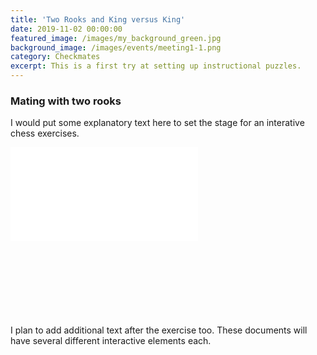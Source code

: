 ```yaml
---
title: 'Two Rooks and King versus King'
date: 2019-11-02 00:00:00
featured_image: /images/my_background_green.jpg
background_image: /images/events/meeting1-1.png
category: Checkmates
excerpt: This is a first try at setting up instructional puzzles.
---
```


### Mating with two rooks
I would put some explanatory text here to set the stage for an interative chess exercises.
<div id="myGame01" style="padding-bottom:56.25%; position:relative; display:block; width: 100%">
<iframe id="embedGame01" allowTransparency="true" frameborder="0" allowfullscreen=""
  style="position:absolute"; top:"0"; left: "0" src="//www.chess.com/emboard?id=6352908"></iframe>
</div>
I plan to add additional text after the exercise too. These documents will have several different interactive elements each.
